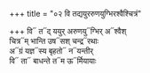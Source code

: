 +++
title = "०२ वि तद्ययुररुणयुग्भिरश्वैश्चित्रं"

+++
वि᳓ त᳓द् ययुर् अरुणयु᳓ग्भिर् अ᳓श्वैश्  
चित्र᳓म् भान्ति उष᳓सश् चन्द्र᳓रथाः  
अ᳓ग्रं यज्ञ᳓स्य बृहतो᳓ न᳓यन्तीर्  
वि᳓ ता᳓ बाधन्ते त᳓म ऊ᳓र्मियायाः